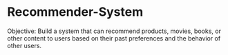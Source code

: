 # Recommender-System
Objective: Build a system that can recommend products, movies, books, or other content to users based on their past preferences and the behavior of other users.

